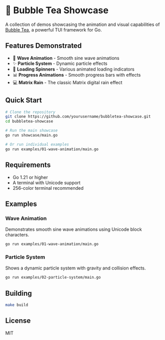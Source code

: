 # 🫧 Bubble Tea Showcase

A collection of demos showcasing the animation and visual capabilities of [Bubble Tea](https://github.com/charmbracelet/bubbletea), a powerful TUI framework for Go.

## Features Demonstrated

- 🌊 **Wave Animation** - Smooth sine wave animations
- ✨ **Particle System** - Dynamic particle effects
- 🔄 **Loading Spinners** - Various animated loading indicators
- 📊 **Progress Animations** - Smooth progress bars with effects
- 💻 **Matrix Rain** - The classic Matrix digital rain effect

## Quick Start

```bash
# Clone the repository
git clone https://github.com/yourusername/bubbletea-showcase.git
cd bubbletea-showcase

# Run the main showcase
go run showcase/main.go

# Or run individual examples
go run examples/01-wave-animation/main.go
```

## Requirements

- Go 1.21 or higher
- A terminal with Unicode support
- 256-color terminal recommended

## Examples

### Wave Animation
Demonstrates smooth sine wave animations using Unicode block characters.

```bash
go run examples/01-wave-animation/main.go
```

### Particle System
Shows a dynamic particle system with gravity and collision effects.

```bash
go run examples/02-particle-system/main.go
```

## Building

```bash
make build
```

## License

MIT
